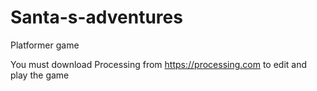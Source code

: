 # Santa-s-adventures
Platformer game

You must download Processing from https://processing.com to edit and play the game
